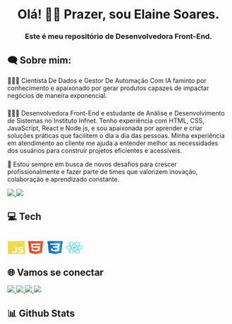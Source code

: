 <h1 align="center">Olá! 👋😄 Prazer, sou Elaine Soares.</h1>
<h3 align="center">Este é meu repositório de Desenvolvedora Front-End.</h3>

<h2 align="left">🗨 Sobre mim:</h2>
🧑🏻‍🎓 Cientista De Dados e Gestor De Automação Com IA faminto por conhecimento e apaixonado por gerar produtos capazes de impactar negócios de maneira exponencial.

###
👨🏻‍💻 Desenvolvedora Front-End e estudante de Análise e Desenvolvimento de Sistemas no Instituto Infnet. Tenho experiência com HTML, CSS, JavaScript, React e Node.js, e sou apaixonada por aprender e criar soluções práticas que facilitem o dia a dia das pessoas. Minha experiência em atendimento ao cliente me ajuda a entender melhor as necessidades dos usuários para construir projetos eficientes e acessíveis.

🚀 Estou sempre em busca de novos desafios para crescer profissionalmente e fazer parte de times que valorizem inovação, colaboração e aprendizado constante.



<div>
  <a href="https://github.com/elasoares">
    <img height="180em" src="https://github-readme-stats.vercel.app/api?username=elasoares&show_icons=true&theme=dracula&include_all_commits=true&count_private=true"/>
    <img height="180em" src="https://github-readme-stats.vercel.app/api/top-langs/?username=elasoares&layout=compact&langs_count=16&theme=dracula"/>
  </a>
</div>


<h2 align="left">💻 Tech </h2>

<div style="display: inline_block"><br>
  <img align="center" alt="Ela-Js" height="30" width="40" src="https://raw.githubusercontent.com/devicons/devicon/master/icons/javascript/javascript-plain.svg">
  <img align="center" alt="Ela-HTML" height="30" width="40" src="https://raw.githubusercontent.com/devicons/devicon/master/icons/html5/html5-original.svg">
  <img align="center" alt="Ela-CSS" height="30" width="40" src="https://raw.githubusercontent.com/devicons/devicon/master/icons/css3/css3-original.svg">
  <img align="center" alt="Ela-React" height="30" width="40" src="https://raw.githubusercontent.com/devicons/devicon/master/icons/react/react-original.svg">
</div>

<h2 align="left">🌐 Vamos se conectar </h2>

<div> 
    <a href="mailto:elaine.almeida@al.infnet.edu.br" target="_blank">
      <img src="https://img.shields.io/badge/-Gmail-%23333?style=for-the-badge&logo=gmail&logoColor=white">
    </a>
    <a href="https://www.linkedin.com/in/elaine-soares-ti/" target="_blank">
      <img src="https://img.shields.io/badge/-LinkedIn-%230077B5?style=for-the-badge&logo=linkedin&logoColor=white">
    </a>  
    <a href="https://portfolio-elainesoares.netlify.app/#/home" target="_blank">
      <img src="https://img.shields.io/badge/-Portfolio-%231E90FF?style=for-the-badge&logo=react&logoColor=white">
    </a>
    <a href="https://api.whatsapp.com/send?l=pt_BR&phone=5585992641415" target="_blank"><img src="https://img.shields.io/badge/WhatsApp-25D366?        style=for-the-badge&logo=whatsapp&logoColor=white" target="_blank">
    </a>
</div>

<h2 align="left">📊 Github Stats</h2> 
